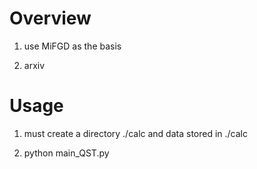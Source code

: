 # Overview

1. use MiFGD as the basis

2. arxiv


# Usage

1. must create a directory ./calc and data stored in ./calc

2. python main_QST.py




